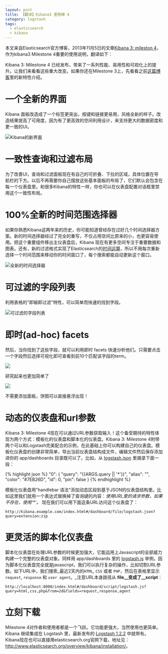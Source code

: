 ```yaml
---
layout: post
title: 【翻译】Kibana3 里程碑 4
category: logstash
tags:
  - elasticsearch
  - kibana
---
```


本文来自Elasticsearch官方博客，2013年11月5日的文章[Kibana 3: mileston 4](http://www.elasticsearch.org/blog/kibana-3-milestone-4/)，作为kibana3 Milestone 4重要的使用说明，翻译如下：

Kibana 3: Milestone 4 已经发布，带来了一系列性能、易用性和可视化上的提升。让我们来看看这些重大改变。如果你还在Milestone 3上，先看看之前[这篇博客](http://chenlinux.com/2014/01/14/this-week-in-kibana-20130919)里的新特性介绍。

一个全新的界面
==============

Kibana 面板改造成了一个标签更突出，按键和链接更易用，风格全新的样子。改造结果提高了可用度，因为有了更高效的空间利用设计，来支持更大的数据密度和更一致的UI。

![Kibana的新界面](http://www.elasticsearch.org/content/uploads/2013/11/Screen-Shot-2013-10-31-at-3.45.06-PM.png)

一致性查询和过滤布局
======================

为了改善UI，查询和过滤面板现在有自己的可折叠、下拉的区域，具体位置在导航栏的下方。以后不再需要你自己摆放这些基本面板的布局了，它们默认会包含在每一个仪表盘里。和很多Kibana的特性一样，你也可以在仪表盘配置对话框里禁用这个一致性布局。

100%全新的时间范围选择器
=========================

如果你熟悉Kibana这两年来的历史，你可能知道曾经存在过好几个时间选择器方案。新的时间选择器经过了完全的重写，不仅占用空间比原来的小，也更容易使用。把这个重要组件移出主仪表盘后，Kibana 现在有更多空间专注于重要数据和图表。还有，新的过滤格式实现了Elasticsearch的[时间运算](http://www.elasticsearch.org/guide/en/elasticsearch/reference/current/mapping-date-format.html#date-math)，所以不用每次重新选择一个时间范围来移动你的时间窗口了，每个搜索都能自动更新这个窗口。

![全新的时间选择器](http://www.elasticsearch.org/content/uploads/2013/11/Screen-Shot-2013-10-31-at-3.44.17-PM.png)

可过滤的字段列表
===================

利用表格的"即输即过滤"特性，可以简单而快速的找到字段。

![可过滤的字段列表](http://www.elasticsearch.org/content/uploads/2013/11/Screen-Shot-2013-10-31-at-3.46.52-PM.png)

即时(ad-hoc) facets
===============

然后，当你找到了这些字段，就可以利用即时 facets 快速分析他们。只需要点击一个字段然后选择可视化即可查看到前10个匹配该字段的term。

![](http://www.elasticsearch.org/content/uploads/2013/11/Screen-Shot-2013-10-31-at-3.45.42-PM.png)

研究起来也更加简单了

![](http://www.elasticsearch.org/content/uploads/2013/11/Screen-Shot-2013-10-31-at-3.45.57-PM.png)

不需要添加面板，饼图可以直接悬浮出现！

动态的仪表盘和url参数
=======================

Kibana 3: Milestone 4现在可以通过URL参数获取输入！这个备受期待的特性体现为两个方式：模板化的仪表盘和脚本化的仪表盘。Kibana 3: Milestone 4附带两个可以和Logstash完美配合的示例，在此基础上你可以构建自己的仪表盘。模板化仪表盘的创建非常简单，导出当前仪表盘结构成文件，编辑文件然后保存添加进你的 app/dashboards 目录既可以了。比如，从 [logstash.json](https://github.com/elasticsearch/kibana/blob/v3.0.0milestone4/src/app/dashboards/logstash.json) 里摘录下面一段：

{% highlight json %}
  "0": {
    "query": "{<span>{</span>ARGS.query || '*'}}",
    "alias": "",
    "color": "#7EB26D",
    "id": 0,
    "pin": false
  }
{% endhighlight %}

模板化仪表盘用"handlebar 语法"添加动态区段到基于JSON的仪表盘结构里。比如这里我们就用一个表达式替换掉了查询键的内容：_使用URL里的请求参数，如果不存在，使用'*'。_ 现在我们可以用下面这条URL访问这个仪表盘了：

    http://kibana.example.com/index.html#/dashboard/file/logstash.json?query=extension:zip

更灵活的脚本化仪表盘
=====================

脚本化仪表盘在处理URL参数的时候更加强大，它能运用上Javascript的全部威力构建一个完整的仪表盘对象。同样用 app/dashboards 里的 [logstash.js](https://github.com/elasticsearch/kibana/blob/v3.0.0milestone4/src/app/dashboards/logstash.js) 举例。因为脚本化仪表盘完全就是javascript，我们可以执行复杂的操作，比如切割URL参数。如下URL中，我们搜索_最近2天内的`HTML`, `CSS` 或者 `PHP`，然后在表格里显示 `request`, `response` 和 `user agent`。_注意URL本身路径从 __file__变成了__script__：

    http://localhost:8000/index.html#/dashboard/script/logstash.js?query=html,css,php&from=2d&fields=request,response,agent

立刻下载
=========

Milestone 4对作者和使用者都是一个飞跃。它功能更强大，当然使用也更简单。Kibana 继续集成在 Logstash 里，最新发布的 [Logstash 1.2.2](http://logstash.net/docs/1.2.2/) 中就带有。Kibana现在也可以直接用elasticsearch.org官网下载，地址见：<http://www.elasticsearch.org/overview/kibana/installation/>。

